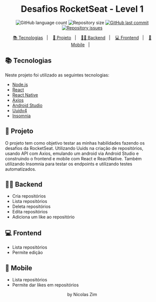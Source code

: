 <h1 align="center">
    Desafios RocketSeat - Level 1
</h1>
<p align="center">
  <img alt="GitHub language count" src="https://img.shields.io/github/languages/count/NicolasZim/RocketChallanges-lvl1">

  <img alt="Repository size" src="https://img.shields.io/github/repo-size/NicolasZim/RocketChallanges-lvl1">
  
  <a href="https://github.com/NicolasZim/RocketChallanges-lvl1/commits/master">
    <img alt="GitHub last commit" src="https://img.shields.io/github/last-commit/NicolasZim/RocketChallanges-lvl1">
  </a>

  <a href="https://github.com/NicolasZim/RocketChallanges-lvl1/issues">
    <img alt="Repository issues" src="https://img.shields.io/github/issues/NicolasZim/RocketChallanges-lvl1">
  </a>

<p align="center">
  <a href="#-tecnologias">📚 Tecnologias</a>&nbsp;&nbsp;&nbsp;|&nbsp;&nbsp;&nbsp;
  <a href="#-projeto">📁 Projeto</a>&nbsp;&nbsp;&nbsp;|&nbsp;&nbsp;&nbsp;
  <a href="#-backend">👩‍💻 Backend</a>&nbsp;&nbsp;&nbsp;|&nbsp;&nbsp;&nbsp;
  <a href="#-frontend">💻 Frontend</a>&nbsp;&nbsp;&nbsp;|&nbsp;&nbsp;&nbsp;
  <a href="#-mobile">📱 Mobile</a>&nbsp;&nbsp;&nbsp;|&nbsp;&nbsp;&nbsp;
</p>


</p>

## 📚 Tecnologias

Neste projeto foi utilizado as seguintes tecnologias:

- [Node.js](https://nodejs.org/en/)
- [React](https://reactjs.org)
- [React Native](https://facebook.github.io/react-native/)
- [Axios](https://github.com/axios/axios)
- [Android Studio](https://github.com/androidstudioapp)
- [Uuidv4](https://github.com/thenativeweb/uuidv4)
- [Insomnia](https://github.com/Kong/insomnia)

## 📁 Projeto
O projeto tem como objetivo testar as minhas habilidades fazendo os desafios da RocketSeat. Utilizando Uuids na criação de repositórios, usando API com Axios, emulando um android via Android Studio e construindo o frontend e mobile com React e ReactNative. Também utilizando Insomnia para testar os endpoints e utilizando testes automatizados.

## 👩‍💻 Backend
- Cria repositórios
- Lista repositórios
- Deleta repositórios
- Edita repositórios
- Adiciona um like ao repositório

## 💻 Frontend
- Lista repositórios
- Permite edição

## 📱 Mobile
- Lista repositórios
- Permite dar likes em repositórios


<p align="center">by Nicolas Zim</p>
